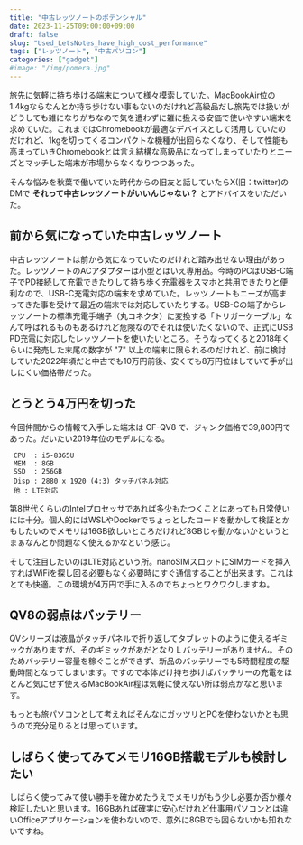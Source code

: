 ```yaml
---
title: "中古レッツノートのポテンシャル"
date: 2023-11-25T09:00:00+09:00
draft: false
slug: "Used_LetsNotes_have_high_cost_performance"
tags: ["レッツノート", "中古パソコン"]
categories: ["gadget"]
#image: "/img/pomera.jpg"
---
```


旅先に気軽に持ち歩ける端末について様々模索していた。MacBookAir位の1.4kgならなんとか持ち歩けない事もないのだけれど高級品だし旅先では扱いがどうしても雑になりがちなので気を遣わずに雑に扱える安価で使いやすい端末を求めていた。これまではChromebookが最適なデバイスとして活用していたのだけれど、1kgを切ってくるコンパクトな機種が出回らなくなり、そして性能も高まっていきChromebookとは言え結構な高級品になってしまっていたりとニーズとマッチした端末が市場からなくなりつつあった。

そんな悩みを秋葉で働いていた時代からの旧友と話していたらX(旧：twitter)のDMで **それって中古レッツノートがいいんじゃない？** とアドバイスをいただいた。

## 前から気になっていた中古レッツノート
中古レッツノートは前から気になっていたのだけれど踏み出せない理由があった。レッツノートのACアダプターは小型とはいえ専用品。今時のPCはUSB-C端子でPD接続して充電できたりして持ち歩く充電器をスマホと共用できたりと便利なので、USB-C充電対応の端末を求めていた。レッツノートもニーズが高まってきた事を受けて最近の端末では対応していたりする。USB-Cの端子からレッツノートの標準充電手端子（丸コネクタ）に変換する「トリガーケーブル」なんて呼ばれるものもあるけれど危険なのでそれは使いたくないので、正式にUSB PD充電に対応したレッツノートを使いたいところ。そうなってくると2018年くらいに発売した末尾の数字が "7" 以上の端末に限られるのだけれど、前に検討していた2022年頃だと中古でも10万円前後、安くても8万円位はしていて手が出しにくい価格帯だった。

## とうとう4万円を切った
今回仲間からの情報で入手した端末は CF-QV8 で、ジャンク価格で39,800円であった。だいたい2019年位のモデルになる。

```
 CPU  : i5-8365U
 MEM  : 8GB
 SSD  : 256GB
 Disp : 2880 x 1920 (4:3) タッチパネル対応
 他 : LTE対応
```

第8世代くらいのIntelプロセッサであれば多少もたつくことはあっても日常使いには十分。個人的にはWSLやDockerでちょっとしたコードを動かして検証とかもしたいのでメモリは16GB欲しいところだけれど8GBじゃ動かないかというとまぁなんとか問題なく使えるかなという感じ。

そして注目したいのはLTE対応という所。nanoSIMスロットにSIMカードを挿入すればWiFiを探し回る必要もなく必要時にすぐ通信することが出来ます。これはとても快適。この環境が4万円で手に入るのでちょっとワクワクしますね。

## QV8の弱点はバッテリー
QVシリーズは液晶がタッチパネルで折り返してタブレットのように使えるギミックがありますが、そのギミックがあだとなりＬバッテリーがありません。そのためバッテリー容量を稼ぐことができず、新品のバッテリーでも5時間程度の駆動時間となってしまいます。ですので本体だけ持ち歩けばバッテリーの充電をほとんど気にせず使えるMacBookAir程は気軽に使えない所は弱点かなと思います。

もっとも旅パソコンとして考えればそんなにガッツリとPCを使わないかとも思うので充分足りるとは思っています。

## しばらく使ってみてメモリ16GB搭載モデルも検討したい
しばらく使ってみて使い勝手を確かめたうえでメモリがもう少し必要か否か様々検証したいと思います。16GBあれば確実に安心だけれど仕事用パソコンとは違いOfficeアプリケーションを使わないので、意外に8GBでも困らないかも知れないですね。
